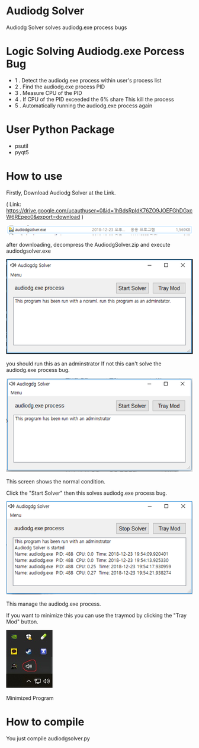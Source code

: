# Audiodg Solver
Audiodg Solver solves audiodg.exe process bugs

# Logic Solving Audiodg.exe Porcess Bug 

* 1 . Detect the audiodg.exe process within user's process list
* 2 . Find the audiodg.exe process PID
* 3 . Measure CPU of the PID
* 4 . If CPU of the PID exceeded the 6% share This kill the process
* 5 . Automatically running the audiodg.exe process again

# User Python Package

* psutil
* pyqt5

# How to use

Firstly, Download Audiodg Solver at the Link.

( Link: https://drive.google.com/ucauthuser=0&id=1hBdsRpIdK76ZO9JOEFGhDGxcW6REpeo0&export=download ) 

![ex_screenshot](./img/img0.PNG)

after downloading, decompress the AudiodgSolver.zip and execute audiodgsolver.exe

![ex_screenshot](./img/img1.PNG)

you should run this as an adminstrator If not this can't solve the audiodg.exe process bug.

![ex_screenshot](./img/img2.PNG)

This screen shows the normal condition.

Click the "Start Solver" then this solves audiodg.exe process bug.

![ex_screenshot](./img/img4.PNG)

This manage the audiodg.exe process.

If you want to minimize this you can use the traymod by clicking the "Tray Mod" button.

![ex_screenshot](./img/img5.png)

Minimized Program

# How to compile

You just compile audiodgsolver.py
